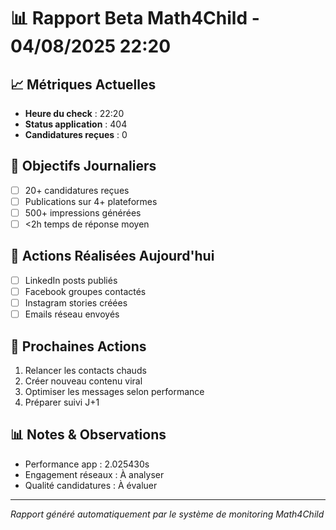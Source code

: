 # 📊 Rapport Beta Math4Child - 04/08/2025 22:20

## 📈 Métriques Actuelles
- **Heure du check** : 22:20
- **Status application** : 404
- **Candidatures reçues** : 0

## 🎯 Objectifs Journaliers
- [ ] 20+ candidatures reçues
- [ ] Publications sur 4+ plateformes
- [ ] 500+ impressions générées
- [ ] <2h temps de réponse moyen

## 📝 Actions Réalisées Aujourd'hui
- [ ] LinkedIn posts publiés
- [ ] Facebook groupes contactés  
- [ ] Instagram stories créées
- [ ] Emails réseau envoyés

## 🚀 Prochaines Actions
1. Relancer les contacts chauds
2. Créer nouveau contenu viral
3. Optimiser les messages selon performance
4. Préparer suivi J+1

## 📊 Notes & Observations
- Performance app : 2.025430s
- Engagement réseaux : À analyser
- Qualité candidatures : À évaluer

---
*Rapport généré automatiquement par le système de monitoring Math4Child*

